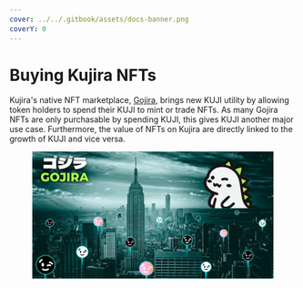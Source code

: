 ```yaml
---
cover: ../../.gitbook/assets/docs-banner.png
coverY: 0
---
```


# Buying Kujira NFTs

Kujira's native NFT marketplace, [Gojira](https://winkhub.app/posts/gojira-kujiras-revolutionary-nft-marketplace), brings new KUJI utility by allowing token holders to spend their KUJI to mint or trade NFTs. As many Gojira NFTs are only purchasable by spending KUJI, this gives KUJI another major use case. Furthermore, the value of NFTs on Kujira are directly linked to the growth of KUJI and vice versa.

<figure><img src="../../.gitbook/assets/image (2).png" alt=""><figcaption></figcaption></figure>
